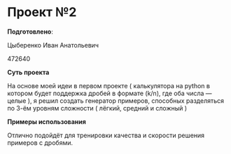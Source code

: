 # Проект №2

__Подготовлено__:

Цыберенко Иван Анатольевич

472640

**Суть проекта**

На основе моей идеи в первом проекте ( калькулятора на python в котором будет поддержка дробей в формате (k/n), где оба числа — целые ), я решил создать генератор примеров, способных разделяться по 3-ём уровням сложности ( лёгкий, средний и сложный ) 

**Примеры использования**

Отлично подойдёт для тренировки качества и скорости решения примеров с дробями.
